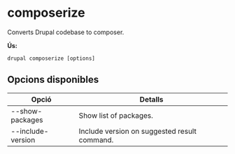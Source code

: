# composerize
Converts Drupal codebase to composer.

**Ús:**
```
drupal composerize [options]
```

## Opcions disponibles
Opció | Detalls
-------|-------------
--show-packages | Show list of packages.
--include-version | Include version on suggested result command.
